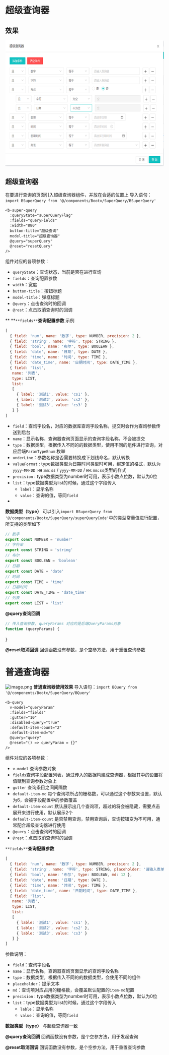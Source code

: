 # 超级查询器

## 效果
<img alt="img.png" height="400" src="./img/superQuery.png" width="600"/>

## 超级查询器
在要进行查询的页面引入超级查询器组件，并放在合适的位置上
导入语句：`import BSuperQuery from '@/components/Bootx/SuperQuery/BSuperQuery'`

```vue
<b-super-query
  :queryState="superQueryFlag"
  :fields="queryFields"
  :width="880"
  button-title="超级查询"
  model-title="超级查询器"
  @query="superQuery"
  @reset="resetQuery"
/>
```

组件对应的各项参数：

- `queryState`：查询状态，当前是否在进行查询
- `fields`：查询配置参数
- `width`：宽度
- `button-title`：按钮标题
- `model-title`：弹框标题
- `@query`：点击查询时的回调
- `@rest`：点击取消查询时的回调

** **`**fields**`**查询配置参数**
示例
```javascript
[
  { field: 'num', name: '数字', type: NUMBER, precision: 2 },
  { field: 'string', name: '字符', type: STRING },
  { field: 'bool', name: '布尔', type: BOOLEAN },
  { field: 'date', name: '日期', type: DATE },
  { field: 'time', name: '时间', type: TIME },
  { field: 'date_time', name: '日期时间', type: DATE_TIME },
  { field: 'list',
   name: '列表',
   type: LIST,
   list:
   [
     { label: '测试1', value: 'cs1' },
     { label: '测试2', value: 'cs2' },
     { label: '测试3', value: 'cs3' }
   ] }
]
```

- `field`：查询字段名，对应的数据库查询字段名称，提交时会作为查询参数传送到后台
- `name`：显示名称，查询器查询页面显示的查询字段名称，不会被提交
- `type`：数据类型，根据传入不同的的数据类型，使用不同的组件进行查询，对应后端`ParamTypeEnum` 枚举
- `underLine`：参数名称是否需要转换成下划线命名，默认转换
- `valueFormat` : type数据类型为日期时间类型时可用，绑定值的格式，默认为 `yyyy-MM-DD HH:mm:ss` / `yyyy-MM-DD` / `HH:mm:ss`类型的样式
- `precision` : type数据类型为number时可用，表示小数点位数，默认为0位
- `list`：type数据类型为list的时候，通过这个字段传入
   - `label`：显示名称
   - `value`：查询的值，等同`field`
- 


**数据类型（type）**
可以引入`import BSuperQuery from '@/components/Bootx/SuperQuery/superQueryCode'`中的类型常量值进行配置，所支持的类型如下
```javascript
// 数字
export const NUMBER = 'number'
// 字符串
export const STRING = 'string'
// 布尔
export const BOOLEAN = 'boolean'
// 日期
export const DATE = 'date'
// 时间
export const TIME = 'time'
// 日期时间
export const DATE_TIME = 'date_time'
// 列表
export const LIST = 'list'
```
**@query查询回调**
```javascript
// 传入查询参数, queryParams 对应的是后端QueryParams对象
function (queryParams) {
  
}
```
**@reset取消回调**
回调函数没有参数，是个空参方法，用于重置查询参数
# 普通查询器
![image.png](https://cdn.nlark.com/yuque/0/2022/png/1098426/1660386726720-17557e27-105a-4a61-ae80-1c67d5005d36.png#clientId=u318a3f47-3420-4&crop=0&crop=0&crop=1&crop=1&from=paste&height=396&id=u240c70b9&margin=%5Bobject%20Object%5D&name=image.png&originHeight=594&originWidth=2181&originalType=binary&ratio=1&rotation=0&showTitle=false&size=48076&status=done&style=none&taskId=u58c3039a-9b26-4d45-b7b9-45eeb77b15e&title=&width=1454)
**普通查询器使用效果**
导入语句：`import BQuery from '@/components/Bootx/SuperQuery/BQuery'`
```vue
<b-query
  v-model="queryParam"
  :fields="fields"
  :gutter="10"
  :disabled-query="true"
  :default-item-count="2"
  :default-item-md="6"
  @query="query"
  @reset="() => queryParam = {}"
/>
```
组件对应的各项参数：

- `v-model` 查询参数对象
- `fields`查询字段配置列表，通过传入的数据构建成查询器，根据其中的设置将值赋到查询参数对象上
- `gutter` 查询条目之间间隔数
- `default-item-md` 每个查询项所占的栅格数，可以通过这个参数来设置，默认为6，会被字段配置中的参数覆盖
- `default-item-count` 默认展示出几个查询项，超过的将会被隐藏，需要点击展开来进行使用，默认展示2个
- `default-item-count` 是否禁用查询，禁用查询后，查询按钮变为不可用，通常配合超级查询器进行使用
- `@query`：点击查询时的回调
- `@rest`：点击取消查询时的回调



`**fields**`**查询配置参数**
```javascript
[
  { field: 'num', name: '数字', type: NUMBER, precision: 2 },
  { field: 'string', name: '字符', type: STRING, placeholder: '请输入表单名称' },
  { field: 'bool', name: '布尔', type: BOOLEAN, md: 12 },
  { field: 'date', name: '日期', type: DATE },
  { field: 'time', name: '时间', type: TIME },
  { field: 'date_time', name: '日期时间', type: DATE_TIME },
  { field: 'list',
   name: '列表',
   type: LIST,
   list:
   [
     { lable: '测试1', value: 'cs1' },
     { lable: '测试2', value: 'cs2' },
     { lable: '测试3', value: 'cs3' }
   ] }
]
```
参数说明：

- `field`：查询字段名
- `name`：显示名称，查询器查询页面显示的查询字段名称
- `type`：数据类型，根据传入不同的的数据类型，会使用不同的组件
- `placeholder`：提示文本
- `md`：查询项对应占用的栅格数，会覆盖默认配置的`item-md`配置
- `precision` : type数据类型为number时可用，表示小数点位数，默认为0位
- `list`：type数据类型为list的时候，通过这个字段传入
   - `lable`：显示名称
   - `value`：查询的值，等同`field`

**数据类型（type）**
与超级查询器一致

**@query查询回调**
回调函数没有参数，是个空参方法，用于发起查询

**@reset取消回调**
回调函数没有参数，是个空参方法，用于重置查询参数
